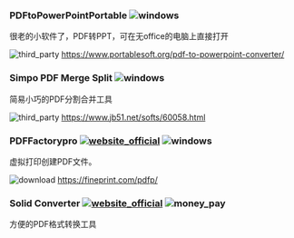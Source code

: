 ### PDFtoPowerPointPortable ![windows](https://gitbook07.oss-cn-hangzhou.aliyuncs.com/windows.svg)

很老的小软件了，PDF转PPT，可在无office的电脑上直接打开

![third_party](https://gitbook07.oss-cn-hangzhou.aliyuncs.com/third_party.svg) https://www.portablesoft.org/pdf-to-powerpoint-converter/

### Simpo PDF Merge Split ![windows](https://gitbook07.oss-cn-hangzhou.aliyuncs.com/windows.svg)

简易小巧的PDF分割合并工具

![third_party](https://gitbook07.oss-cn-hangzhou.aliyuncs.com/third_party.svg) https://www.jb51.net/softs/60058.html

### PDFFactorypro [![website_official](https://gitbook07.oss-cn-hangzhou.aliyuncs.com/website_official.svg)](https://fineprint.com/) ![windows](https://gitbook07.oss-cn-hangzhou.aliyuncs.com/windows.svg)

虚拟打印创建PDF文件。

![download](https://gitbook07.oss-cn-hangzhou.aliyuncs.com/download.svg) https://fineprint.com/pdfp/

### Solid Converter [![website_official](https://gitbook07.oss-cn-hangzhou.aliyuncs.com/website_official.svg)](https://www.soliddocuments.com/) ![money_pay](https://gitbook07.oss-cn-hangzhou.aliyuncs.com/money_pay.svg)

方便的PDF格式转换工具
























